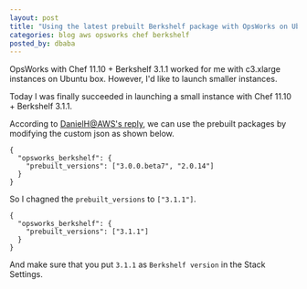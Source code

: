 ```yaml
---
layout: post
title: "Using the latest prebuilt Berkshelf package with OpsWorks on Ubuntu box"
categories: blog aws opsworks chef berkshelf
posted_by: dbaba
---
```

OpsWorks with Chef 11.10 + Berkshelf 3.1.1 worked for me with c3.xlarge instances on Ubuntu box. However, I'd like to launch smaller instances.

Today I was finally succeeded in launching a small instance with Chef 11.10 + Berkshelf 3.1.1.

According to [DanielH@AWS's reply](https://forums.aws.amazon.com/thread.jspa?messageID=540574&tstart=0), we can use the prebuilt packages by modifying the custom json as shown below.

	{
	  "opsworks_berkshelf": {
	    "prebuilt_versions": ["3.0.0.beta7", "2.0.14"]
	  }
	}

So I chagned the `prebuilt_versions` to `["3.1.1"]`.

	{
	  "opsworks_berkshelf": {
	    "prebuilt_versions": ["3.1.1"]
	  }
	}

And make sure that you put `3.1.1` as `Berkshelf version` in the Stack Settings.
